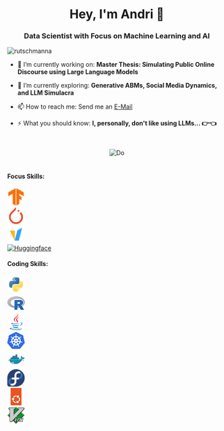 <h1 align="center">Hey, I'm Andri 👋</h1>
<h3 align="center">Data Scientist with Focus on Machine Learning and AI</h3>

<p align="left"> <img src="https://komarev.com/ghpvc/?username=rutschmanna&label=Profile%20views&color=0e75b6&style=flat" alt="rutschmanna" /> </p>

- 🔭 I’m currently working on: **Master Thesis: Simulating Public Online Discourse using Large Language Models**

- 🌱 I’m currently exploring: **Generative ABMs, Social Media Dynamics, and LLM Simulacra**

- 📫 How to reach me: Send me an [E-Mail](mailto:andri.rutschmann@uni-konstanz.de)

- ⚡ What you should know: **I, personally, don't like using LLMs... 👉👈**
<br/>
<p align="center"> <img src="https://user-images.githubusercontent.com/96571546/194543121-302d7f9d-5946-4016-a5a2-d75239f6debf.gif" alt="Do" width="435" height="220"/>
<br/>
<br/>
<h4 align="left">Focus Skills:</h4>
<p align="left">
  <a href="https://www.tensorflow.org/" target="_blank" rel="noreferrer"> 
  <img src="https://github.com/devicons/devicon/blob/master/icons/tensorflow/tensorflow-original.svg" alt="TensorFlow" width="40" height="40"/> </a> <br>
  <a href="https://pytorch.org/" target="_blank" rel="noreferrer"> 
  <img src="https://github.com/devicons/devicon/blob/master/icons/pytorch/pytorch-original.svg" alt="Pytorch" width="40" height="40"/> </a> <br>
  <a href="https://docs.vllm.ai/en/latest/" target="_blank" rel="noreferrer">
  <img src="https://github.com/vllm-project/media-kit/blob/main/vLLM-Logo.svg" alt="vLLM" width="40" height="40"/> </a> <br>
  <a href="https://huggingface.co/" target="_blank" rel="noreferrer">
  <img src="https://huggingface.co/datasets/huggingface/brand-assets/resolve/main/hf-logo.svg" alt="Huggingface" width="40" height="40"/> </a> <br>
</p>
<h4 align="left">Coding Skills:</h4>
<p align="left">
  <a href="https://www.python.org" target="_blank" rel="noreferrer"> 
  <img src="https://github.com/devicons/devicon/blob/master/icons/python/python-original.svg" alt="python" width="40" height="40"/> </a> <br>
  <a href="https://cran.r-project.org/" target="_blank" rel="noreferrer">
  <img src="https://github.com/devicons/devicon/blob/master/icons/r/r-original.svg" alt="R" width="40" height="40"/> </a> <br>
  <a href="https://www.java.com" target="_blank" rel="noreferrer"> 
  <img src="https://github.com/devicons/devicon/blob/master/icons/java/java-original.svg" alt="java" width="40" height="40"/> </a> <br>
  <a href="https://kubernetes.io/" target="_blank" rel="noreferrer"> 
  <img src="https://github.com/devicons/devicon/blob/master/icons/kubernetes/kubernetes-original.svg" alt="Kubernetes" width="40" height="40"/> </a> <br>
  <a href="https://www.docker.com/" target="_blank" rel="noreferrer"> 
  <img src="https://github.com/devicons/devicon/blob/master/icons/docker/docker-original.svg" alt="Docker" width="40" height="40"/> </a> <br>
  <a href="https://fedoraproject.org/" target="_blank" rel="noreferrer"> 
  <img src="https://github.com/devicons/devicon/blob/master/icons/fedora/fedora-original.svg" alt="Fedora" width="40" height="40"/> </a> <br>
  <a href="https://ubuntu.com/" target="_blank" rel="noreferrer">
  <img src="https://github.com/devicons/devicon/blob/master/icons/ubuntu/ubuntu-original.svg" alt="Ubuntu" width="40" height="40"/> 
</a> <br>
  <a href="https://www.vim.org/" target="_blank" rel="noreferrer">
  <img src="https://github.com/devicons/devicon/blob/master/icons/vim/vim-original.svg" alt="Vim" width="40" height="40"/></a> <br>
</p>
